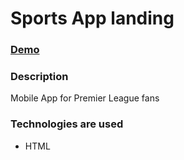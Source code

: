 # Sports App landing

### [Demo](https://ivanderkach.github.io/sports-app-landing/src/index.html)

### Description

Mobile App for Premier League fans

### Technologies are used

- HTML

